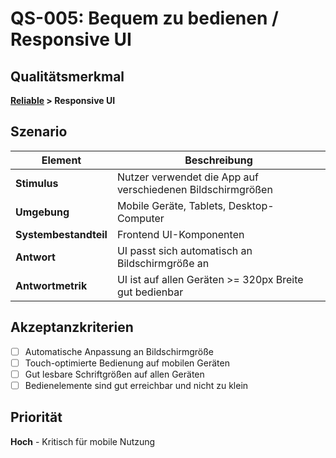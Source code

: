 # QS-005: Bequem zu bedienen / Responsive UI

## Qualitätsmerkmal
**[Reliable](../10_quality_requirements.md#reliable) > Responsive UI**

## Szenario

| Element               | Beschreibung                                                    |
|-----------------------|-----------------------------------------------------------------|
| **Stimulus**          | Nutzer verwendet die App auf verschiedenen Bildschirmgrößen    |
| **Umgebung**          | Mobile Geräte, Tablets, Desktop-Computer                       |
| **Systembestandteil** | Frontend UI-Komponenten                                         |
| **Antwort**           | UI passt sich automatisch an Bildschirmgröße an                |
| **Antwortmetrik**     | UI ist auf allen Geräten >= 320px Breite gut bedienbar        |

## Akzeptanzkriterien
- [ ] Automatische Anpassung an Bildschirmgröße
- [ ] Touch-optimierte Bedienung auf mobilen Geräten
- [ ] Gut lesbare Schriftgrößen auf allen Geräten
- [ ] Bedienelemente sind gut erreichbar und nicht zu klein

## Priorität
**Hoch** - Kritisch für mobile Nutzung